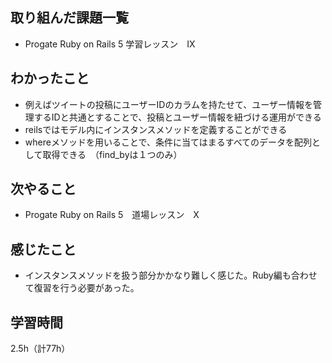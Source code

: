 ## 取り組んだ課題一覧
- Progate Ruby on Rails 5  学習レッスン　IX

## わかったこと
- 例えばツイートの投稿にユーザーIDのカラムを持たせて、ユーザー情報を管理するIDと共通とすることで、投稿とユーザー情報を紐づける運用ができる
- reilsではモデル内にインスタンスメソッドを定義することができる
- whereメソッドを用いることで、条件に当てはまるすべてのデータを配列として取得できる　（find_byは１つのみ）

## 次やること
- Progate Ruby on Rails 5　道場レッスン　X

## 感じたこと
- インスタンスメソッドを扱う部分かかなり難しく感じた。Ruby編も合わせて復習を行う必要があった。

## 学習時間
2.5h（計77h）
